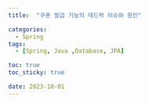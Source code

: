 ```yaml
---
title:  "쿠폰 발급 기능의 데드락 이슈와 원인"

categories:
  - Spring
tags:
  - [Spring, Java ,Database, JPA]

toc: true
toc_sticky: true

date: 2023-10-01
---
```

<!-- 
## 들어가며

쿠폰 발행 및 사용 플랫폼을 개발하면서, 쿠폰 발행 기능을 구현하였습니다.  
쿠폰 발행 기능을 구현할 때, 주의해야 할 점은 `동시성 이슈` 입니다. 쿠폰의 초과 지급을 막아야 하기 때문입니다.

![](images/1.png)

만약 동시성 이슈를 고려하지 않는다면, 위의 그림과 같이 `쿠폰 초과 지급`와 같은 이슈가 발생하는데요.  
그 뿐만아니라, 주의하지 않으면 `데드락` 발생 후 트랜잭션 롤백되는 이슈도 발생합니다.  

본 포스팅은 쿠폰 발급 기능을 구현하면서 발생했던 `데드락`이 발생하는 이유와 해결 과정에 대해서 설명하려합니다.

전체 코드는 [github](https://github.com/cire0304/blog-code/tree/main/spring-boot-jpa/%EC%BF%A0%ED%8F%B0%20%EB%B0%9C%EA%B8%89%20%EA%B8%B0%EB%8A%A5%20%EA%B5%AC%ED%98%84%EC%A4%91%20%EB%8D%B0%EB%93%9C%EB%9D%BD%20%EB%B0%9C%EC%83%9D%20%EC%9D%B4%EC%8A%88/src)를 참고해주세요

## 쿠폰 지급 관련 코드

아래는 쿠폰 지급과 관련한 엔티티와 쿠폰 지급 서비스 코드입니다.  
DB에는 `quantity`가 1인 `Coupon` 데이터가 저장되어 있습니다.

### 엔티티

```java
@Entity
@Table(name = "coupon")
public class Coupon {

    @Id
    @GeneratedValue(strategy = GenerationType.IDENTITY)
    private Long couponId;

    @Column(name = "quantity")
    private Long quantity; // 쿠폰의 남은 수량

    public void decrease() {
        if (quantity <= 0) throw new IllegalStateException("쿠폰의 재고가 없습니다.");
        quantity--;
    }

}

===

@Entity
@Table(name = "user_coupon")
public class UserCoupon extends BaseEntity {

    @Id
    @GeneratedValue(strategy = GenerationType.IDENTITY)
    private Long userCouponId;

    @ManyToOne
    @JoinColumn(name = "coupon_id")
    private Coupon coupon; // 발급된 쿠폰에 대한 정보를 가지고 있는 엔티티

}
```

위의 코드를 간단히 설명하면 다음과 같습니다.  
`Coupon` : 발급 가능한 `쿠폰의 남은 수량`에 대한 정보를 가지고 있는 쿠폰 엔티티   
`UserCoupon` : 사용자에게 발급된 유저 쿠폰 엔티티

### 서비스 코드

```java
@RequiredArgsConstructor
@Service
public class IssueCouponService {

    private final CouponRepository couponRepository;
    private final UserCouponRepository userCouponRepository;

    @Transactional
    public void issue(Long couponId) {
        Coupon coupon = couponRepository.findById(couponId)
                .orElseThrow(RuntimeException::new);

        coupon.decrease();
        UserCoupon issuedCoupon = new UserCoupon(coupon);
        userCouponRepository.save(issuedCoupon);
    }

}
```

위의 코드는 동시성 이슈도 해결하지 못할 뿐더러, 아쉽게도 아래의 메세지와 함께 데드락도 발생합니다.   
`could not execute statement [Deadlock found when trying to get lock; try restarting transaction]`

### 테스트 코드

```java
@Autowired
private IssueCouponService issueCouponService;

@Test
public void 재고가_1_남은_쿠폰에_대해_동시에_2개의_발급_요청 () throws InterruptedException {
    //given
    Long couponId = 1L;

    int numberOfThreads = 2;
    ExecutorService service = Executors.newFixedThreadPool(numberOfThreads);
    CountDownLatch latch = new CountDownLatch(numberOfThreads);

    //when
    for (int i = 1; i <= numberOfThreads; i++) {
        service.execute(() -> {
            issueCouponService.issue(couponId);
            latch.countDown();
        });
    }

    latch.await();
}
```

## 데드락 발생 이유

데드락이 발생한 이유는 `Coupon.coupon_id = 1`에 공유 락이 걸려있는 상태에서 2개의 트랜잭션이 각각 coupon 업데이트 쿼리를 질의 했기 때문입니다.  

처음 기대했던 질의 순서는 다음 그림과 같습니다.

![](images/2.png)

하지만 실제 DB에 질의된 쿼리는 아래와 같습니다.
```text
Id   Command  Argument
1519 Query	  SET autocommit=0
1520 Query	  SET autocommit=0
1520 Query	  select c1_0.coupon_id,c1_0.quantity from coupon c1_0 where c1_0.coupon_id=1
1519 Query	  select c1_0.coupon_id,c1_0.quantity from coupon c1_0 where c1_0.coupon_id=1
1520 Query	  insert into user_coupon (coupon_id) values (1)
1519 Query	  insert into user_coupon (coupon_id) values (1)
1519 Query	  update coupon set quantity=0 where coupon_id=1
1520 Query	  update coupon set quantity=0 where coupon_id=1
1519 Query	  commit
1519 Query	  SET autocommit=1
1520 Query	  rollback // 트랜잭션 롤백 발생
1520 Query	  SET autocommit=1
```

위의 쿼리들을 그림으로 표현하면 다음과 같습니다.

![](images/3.png)

즉 다음과 같은 상황입니다.

![](images/4.png)

외래키 제약 조건을 충족하기 위해 user_coupon 테이블에 레코드를 insert할 때, coupon 테이블의 해당 레코드도 shared lock에 의해 잠기게 됩니다.

따라서, 트랜잭션 1과 트랜잭션 2는 coupon 테이블의 해당 레코드에 lock이 풀리길 서로 기다리는 상태, 즉 데드락이 발생합니다.

## `@Transactional` 으로는 데드락과 동시성 문제 해결 할 수 없다.

스프링의 `@Transactional`을 사용하여, 동시성 문제를 해결하려 했습니다.  
트랜잭션을 통해 연산을 하면 재고 관련 데이터에 락을 걸주면서 동시성 문제가 해결 될 것이라 막연히 예상했기 때문이었는데요.

결국 `race condition`이 발생했기 때문에 두 개의 쓰레드(요청)이 하나의 공유된 자원을 동시에 읽고, 업데이트를 하려고 했기 때문에 예상과는 다른 결과가 나왔습니다.
그렇다면, 트랜잭션이 `serial`하게 실행될 수 있도록 하면 어떨까요?

## JPA의 쓰기 지연을 조심하자

트랜잭션을 `serial`하게 실행시키기 위해, 아래의 코드와 같이 `synchronized` 키워드를 추가했지만 여전히 `could not execute statement [Deadlock found when trying to get lock; try restarting transaction]` 메세지와 함께 데드락이 발생했습니다.


```java
@RequiredArgsConstructor
@Service
public class IssueCouponService {

    private final CouponRepository couponRepository;
    private final UserCouponRepository userCouponRepository;

    @Transactional
    // synchronized 키워드 추가
    public synchronized void issue(Long couponId) {
        Coupon coupon = couponRepository.findById(couponId)
                .orElseThrow(RuntimeException::new);

        coupon.decrease();
        UserCoupon issuedCoupon = new UserCoupon(coupon);
        userCouponRepository.save(issuedCoupon);
    }

}
```

원인을 파악하기 위해, 또 한번 DB에 질의된 쿼리를 확인했습니다.

```text
Id   Command  Argument
1583 Query	  SET autocommit=0
1582 Query	  SET autocommit=0
1582 Query	  select c1_0.coupon_id,c1_0.quantity from coupon c1_0 where c1_0.coupon_id=1
1582 Query	  insert into user_coupon (coupon_id) values (1)
1583 Query	  select c1_0.coupon_id,c1_0.quantity from coupon c1_0 where c1_0.coupon_id=1
1583 Query	  insert into user_coupon (coupon_id) values (1)
// 쿼리의 순서가 달라짐
1582 Query	  update coupon set quantity=0 where coupon_id=1
1583 Query	  update coupon set quantity=0 where coupon_id=1
1582 Query	  commit
1582 Query	  SET autocommit=1
1583 Query	  rollback
1583 Query	  SET autocommit=1
```

위에서 확인했던 쿼리의 순서가 조금 달라졌었습니다.  
이전의 쿼리들은 질의를 트랜잭션이 번갈아 가면서 `select`, `insert`, `update` 질의를 했었습니다.
이번에는 insert 질의까지는 트랜잭션이 `serial`하게 진행됬지만, update 쿼리는 맨 마지막으로 순서가 바뀌었습니다.

그 이유는 JPA의 `쓰기 지연`기능과 `synchronized`의 적용 범위때문입니다.  
`synchronized` 키워드를 사용한 임계 범위 설정은 `IssueCouponService.issue()` 메서드 범위로 한정됩니다.  
하지만 실제 `update` 질의는 `IssueCouponService.issue()` 범위 밖에서 실행 되고, 위에서 발생했던 `데드락`문제가 발생합니다.

![](images/5.png)

따라서 코드를 아래와 같이 수정할 필요가 있습니다.

```java
@RequiredArgsConstructor
@Service
public class IssueCouponService {

    private final CouponRepository couponRepository;
    private final UserCouponRepository userCouponRepository;

    @Transactional
    public synchronized void issue(Long couponId) {
        Coupon coupon = couponRepository.findById(couponId)
                .orElseThrow(RuntimeException::new);

        coupon.decrease();
        UserCoupon issuedCoupon = new UserCoupon(coupon);

        // 저장과 동시 바로 영속성 컨텍스트(쓰기 지연 SQL 저장소) 비우기
        userCouponRepository.saveAndFlush(issuedCoupon);
    }

}
```

## `synchronized`는 근복적인 해결책이 아니다.

`saveAndFlush()`메서드와 `synchronized`을 사용해서 동시성 문제와 데드락 문제를 한번에 해결했지만, 여전히 이러한 방법은 근복적인 해결책이 아닙니다.  

`synchronized`를 통한 임계 구역은 결국 코드를 실행하는 `프로세스`내로 한정되기 때문에, 하나의 DB를 공유하는 만약 다수의 서버(프로세스)에서 쿠폰 발급 요청이 들어온다면, 위에서 다루었던 문제를 그대로 마주하게 될 것입니다.

![](images/6.png)

따라서 `비관적 락`, `낙관적 락` 등과 같은 다른 방법을 통해서 동시성 및 데드락 이슈를 해결하는 것이 좋을 것 같습니다.  
위와 같은 방법은 다른 포스팅글에서 많이 다루는 주제이니 이만 글을 줄이려고 합니다.  
끝까지 봐주셔서 감사합니다!
 -->

